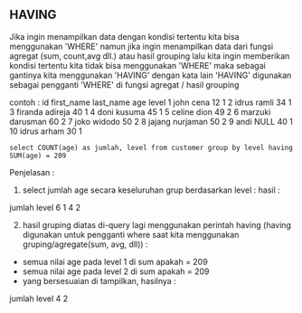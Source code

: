## HAVING

Jika ingin menampilkan data dengan kondisi tertentu kita bisa menggunakan 'WHERE' namun
jika ingin menampilkan data dari fungsi agregat (sum, count,avg dll.) atau hasil grouping lalu kita ingin memberikan kondisi tertentu kita tidak bisa menggunakan 'WHERE'
maka sebagai gantinya kita menggunakan 'HAVING'
dengan kata lain 'HAVING' digunakan sebagai pengganti 'WHERE' di fungsi agregat / hasil grouping

contoh : 
id	first_name	last_name	age	level
1	  john		    cena		  12	1
2	  idrus		    ramli		  34	1
3	  firanda		  adireja		40	1
4	  doni		    kusuma		45	1
5	  celine 		  dion		  49	2
6	  marzuki		  darusman	60	2
7	  joko		    widodo		50	2
8	  jajang		  nurjaman	50	2
9	  andi		    NULL		  40	1
10	idrus		    arham		  30	1

```
select COUNT(age) as jumlah, level from customer group by level having SUM(age) = 209
```

Penjelasan : 
1. select jumlah age secara keseluruhan grup berdasarkan level :
hasil :

jumlah	level
6	    	1
4		    2

2. hasil gruping diatas di-query lagi menggunakan perintah having (having digunakan untuk pengganti where saat kita menggunakan gruping/agregate(sum, avg, dll)) :
  -  semua nilai age pada level 1 di sum apakah = 209
  -  semua nilai age pada level 2 di sum apakah = 209
  -  yang bersesuaian di tampilkan, hasilnya :
  
jumlah	level
4		    2
